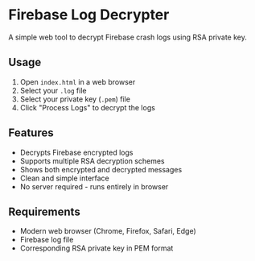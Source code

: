 # Firebase Log Decrypter

A simple web tool to decrypt Firebase crash logs using RSA private key.

## Usage

1. Open `index.html` in a web browser
2. Select your `.log` file
3. Select your private key (`.pem`) file
4. Click "Process Logs" to decrypt the logs

## Features

- Decrypts Firebase encrypted logs
- Supports multiple RSA decryption schemes
- Shows both encrypted and decrypted messages
- Clean and simple interface
- No server required - runs entirely in browser

## Requirements

- Modern web browser (Chrome, Firefox, Safari, Edge)
- Firebase log file
- Corresponding RSA private key in PEM format
